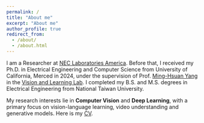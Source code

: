 ```yaml
---
permalink: /
title: "About me"
excerpt: "About me"
author_profile: true
redirect_from: 
  - /about/
  - /about.html
---
```


I am a Researcher at [NEC Laboratories America](https://www.nec-labs.com/research/media-analytics/). Before that, I received my Ph.D. in Electrical Engineering and Computer Science from University of California, Merced in 2024, under the supervision of Prof. [Ming-Hsuan Yang](http://faculty.ucmerced.edu/mhyang/) in the [Vision and Learning Lab](http://vllab.ucmerced.edu/). I completed my B.S. and M.S. degrees in Electrical Engineering from National Taiwan University.

My research interests lie in **Computer Vision** and **Deep Learning**, with a primary focus on vision-language learning, video understanding and generative models. Here is my [CV](https://wenz116.github.io/files/Yi-Wen_Chen_cv.pdf).